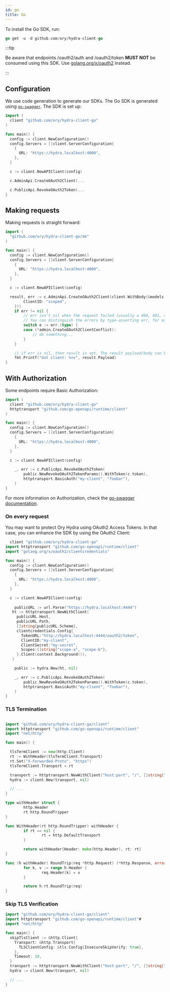 ```yaml
---
id: go
title: Go
---
```


To install the Go SDK, run:

```go
go get -u -d github.com/ory/hydra-client-go
```

:::tip

Be aware that endpoints /oauth2/auth and /oauth2/token __MUST NOT__ be consumed using this SDK. Use [golang.org/x/oauth2](https://godoc.org/golang.org/x/oauth2) instead.

:::

## Configuration

We use code generation to generate our SDKs. The Go SDK is generated using
[`go-swagger`](http://goswagger.io). The SDK is set up:

```go
import (
  client "github.com/ory/hydra-client-go"
)

func main() {
  config := client.NewConfiguration()
  config.Servers = []client.ServerConfiguration{
    {
      URL: "https://hydra.localhost:4000",
    },
  }

  c := client.NewAPIClient(config)

  c.AdminApi.CreateOAuth2Client(...

  c.PublicApi.RevokeOAuth2Token(...
}

```

## Making requests

Making requests is straight forward:

```go
import (
  "github.com/ory/hydra-client-go/de"
)

func main() {
  config := client.NewConfiguration()
  config.Servers = []client.ServerConfiguration{
    {
      URL: "https://hydra.localhost:4000",
    },
  }

  c := client.NewAPIClient(config)

  result, err := c.AdminApi.CreateOAuth2Client(client.WithBody(&models.OAuth2Client{
        ClientID: "scoped",
    }))
    if err != nil {
        // err isn't nil when the request failed (usually a 404, 401, 409 error)
        // You can distinguish the errors by type-asserting err, for example:
        switch e := err.(type) {
        case (*admin.CreateOAuth2ClientConflict):
            // do something...
        }
    }

    // if err is nil, then result is set. The result payload/body can be retrieved using result.Payload.
    fmt.Printf("Got client: %+v", result.Payload)
}
```

## With Authorization

Some endpoints require Basic Authorization:

```go
import (
  client "github.com/ory/hydra-client-go"
  httptransport "github.com/go-openapi/runtime/client"
)

func main() {
  config := client.NewConfiguration()
  config.Servers = []client.ServerConfiguration{
    {
      URL: "https://hydra.localhost:4000",
    },
  }

  c := client.NewAPIClient(config)

    _, err := c.PublicApi.RevokeOAuth2Token(
        public.NewRevokeOAuth2TokenParams().WithToken(c.token),
        httptransport.BasicAuth("my-client", "foobar"),
    )
}
```

For more information on Authorization, check the
[go-swagger documentation](https://goswagger.io/generate/client.html#authentication).

### On every request

You may want to protect Ory Hydra using OAuth2 Access Tokens. In that case, you
can enhance the SDK by using the OAuth2 Client:

```go
  client "github.com/ory/hydra-client-go"
import httptransport "github.com/go-openapi/runtime/client"
import "golang.org/x/oauth2/clientcredentials"

func main() {
  config := client.NewConfiguration()
  config.Servers = []client.ServerConfiguration{
    {
      URL: "https://hydra.localhost:4000",
    },
  }    

  c := client.NewAPIClient(config)
    
    publicURL := url.Parse("https://hydra.localhost:4444")
   ht := httptransport.NewWithClient(
     publicURL.Host,
     publicURL.Path,
     []string{publicURL.Scheme},
     clientcredentials.Config{
       TokenURL:"http://hydra.localhost:4444/oauth2/token",
       ClientID:"my-client",
       ClientSecret:"my-secret",
       Scopes:[]string{"scope-a", "scope-b"},
     }.Client(context.Background()),
   )

    public := hydra.New(ht, nil)

    _, err := c.PublicApi.RevokeOAuth2Token(
        public.NewRevokeOAuth2TokenParams().WithToken(c.token),
        httptransport.BasicAuth("my-client", "foobar"),
    )
}
```

### TLS Termination

```go

import "github.com/ory/hydra-client-go/client"
import httptransport "github.com/go-openapi/runtime/client"
import "net/http"

func main() {

  tlsTermClient := new(http.Client)
  rt := WithHeader(tlsTermClient.Transport)
  rt.Set("X-Forwarded-Proto", "https")
  tlsTermClient.Transport = rt

  transport := httptransport.NewWithClient("host:port", "/", []string{"https"}, tlsTermClient)
  hydra := client.New(transport, nil)

  // ...
}

type withHeader struct {
        http.Header
        rt http.RoundTripper
}

func WithHeader(rt http.RoundTripper) withHeader {
        if rt == nil {
                rt = http.DefaultTransport
        }

        return withHeader{Header: make(http.Header), rt: rt}
}

func (h withHeader) RoundTrip(req *http.Request) (*http.Response, error) {
        for k, v := range h.Header {
                req.Header[k] = v
        }

        return h.rt.RoundTrip(req)
}
```

### Skip TLS Verification

```go
import "github.com/ory/hydra-client-go/client"
import httptransport "github.com/go-openapi/runtime/client"#
import "net/http"

func main() {
  skipTlsClient := &http.Client{
    Transport: &http.Transport{
      TLSClientConfig: &tls.Config{InsecureSkipVerify: true},
    },
    Timeout: 10,
  }
  transport := httptransport.NewWithClient("host:port", "/", []string{"https"}, skipTlsClient)
  hydra := client.New(transport, nil)

  // ...
}
```
